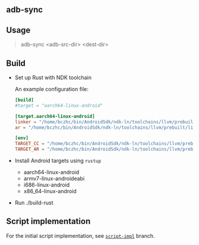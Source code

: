 adb-sync
---

## Usage

> adb-sync \<adb-src-dir\> \<dest-dir\>

## Build

- Set up Rust with NDK toolchain

  An example configuration file:
  ```toml
  [build]
  #target = "aarch64-linux-android"
  
  [target.aarch64-linux-android]
  linker = "/home/bczhc/bin/AndroidSdk/ndk-ln/toolchains/llvm/prebuilt/linux-x86_64/bin/aarch64-linux-android29-clang"
  ar = "/home/bczhc/bin/AndroidSdk/ndk-ln/toolchains/llvm/prebuilt/linux-x86_64/bin/llvm-ar"
  
  [env]
  TARGET_CC = "/home/bczhc/bin/AndroidSdk/ndk-ln/toolchains/llvm/prebuilt/linux-x86_64/bin/aarch64-linux-android29-clang"
  TARGET_AR = "/home/bczhc/bin/AndroidSdk/ndk-ln/toolchains/llvm/prebuilt/linux-x86_64/bin/llvm-ar"
  ```

- Install Android targets using `rustup`
    - aarch64-linux-android
    - armv7-linux-androideabi
    - i686-linux-android
    - x86_64-linux-android
- Run ./build-rust

## Script implementation

For the initial script implementation, see [`script-impl`](https://github.com/bczhc/adb-sync/tree/script-impl) branch.
